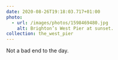 ```yaml
---
date: 2020-08-26T19:18:03.717+01:00
photo:
  - url: /images/photos/1598469480.jpg
    alt: Brighton’s West Pier at sunset.
collection: the_west_pier
---
```

Not a bad end to the day.
